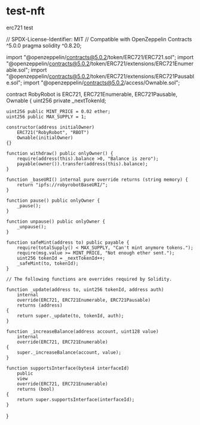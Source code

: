 # test-nft
erc721 test


// SPDX-License-Identifier: MIT
// Compatible with OpenZeppelin Contracts ^5.0.0
pragma solidity ^0.8.20;

import "@openzeppelin/contracts@5.0.2/token/ERC721/ERC721.sol";
import "@openzeppelin/contracts@5.0.2/token/ERC721/extensions/ERC721Enumerable.sol";
import "@openzeppelin/contracts@5.0.2/token/ERC721/extensions/ERC721Pausable.sol";
import "@openzeppelin/contracts@5.0.2/access/Ownable.sol";

contract RobyRobot is ERC721, ERC721Enumerable, ERC721Pausable, Ownable {
    uint256 private _nextTokenId;

    uint256 public MINT_PRICE = 0.02 ether;
    uint256 public MAX_SUPPLY = 1;

    constructor(address initialOwner)
        ERC721("RobyRobot", "RBOT")
        Ownable(initialOwner)
    {}

    function withdraw() public onlyOwner() {
        require(address(this).balance >0, "Balance is zero");
        payable(owner()).transfer(address(this).balance);
    }

    function _baseURI() internal pure override returns (string memory) {
        return "ipfs://robyrobotBaseURI/";
    }

    function pause() public onlyOwner {
        _pause();
    }

    function unpause() public onlyOwner {
        _unpause();
    }

    function safeMint(address to) public payable {
        require(totalSupply() < MAX_SUPPLY, "Can't mint anymore tokens.");
        require(msg.value >= MINT_PRICE, "Not enough ether sent.");
        uint256 tokenId = _nextTokenId++;
        _safeMint(to, tokenId);
    }

    // The following functions are overrides required by Solidity.

    function _update(address to, uint256 tokenId, address auth)
        internal
        override(ERC721, ERC721Enumerable, ERC721Pausable)
        returns (address)
    {
        return super._update(to, tokenId, auth);
    }

    function _increaseBalance(address account, uint128 value)
        internal
        override(ERC721, ERC721Enumerable)
    {
        super._increaseBalance(account, value);
    }

    function supportsInterface(bytes4 interfaceId)
        public
        view
        override(ERC721, ERC721Enumerable)
        returns (bool)
    {
        return super.supportsInterface(interfaceId);
    }
}
